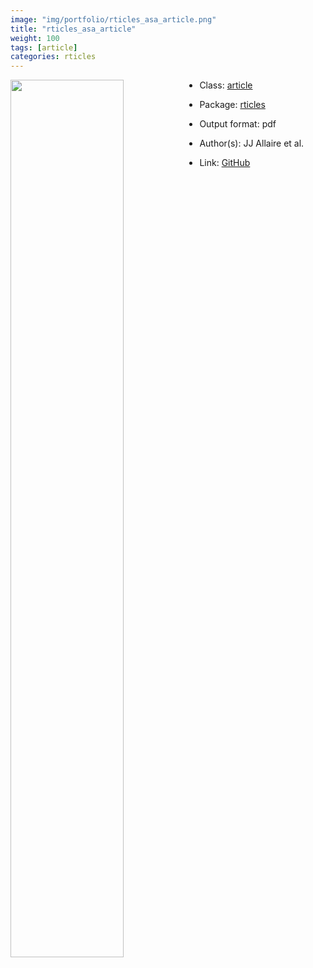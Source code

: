 ```yaml
---
image: "img/portfolio/rticles_asa_article.png"
title: "rticles_asa_article"
weight: 100
tags: [article]
categories: rticles
---
```




<!--more-->

<p><a href="../../img/portfolio/rticles_asa_article.png"><img class = "jf-image-shadow" src="../../img/portfolio/rticles_asa_article.png" style="display: block; margin: auto;" width="60%"  align="left"></a></p>

- Class: [article](../../tags/article)
- Package: [rticles](rticles)
- Output format: pdf

- Author(s): JJ Allaire et al.
- Link: [GitHub](https://github.com/rstudio/rticles)


